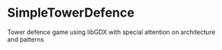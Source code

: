 # SimpleTowerDefence
Tower defence game using libGDX with special attention on architecture and patterns
